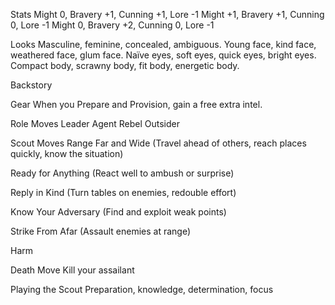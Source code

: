 Stats
Might 0, Bravery +1, Cunning +1, Lore -1
Might +1, Bravery +1, Cunning 0, Lore -1
Might 0, Bravery +2, Cunning 0, Lore -1

Looks
Masculine, feminine, concealed, ambiguous.
Young face, kind face, weathered face, glum face.
Naïve eyes, soft eyes, quick eyes, bright eyes.
Compact body, scrawny body, fit body, energetic body.

Backstory

Gear
When you Prepare and Provision, gain a free extra intel.

Role Moves
Leader
Agent
Rebel
Outsider

Scout Moves
Range Far and Wide
(Travel ahead of others, reach places quickly, know the situation)

Ready for Anything
(React well to ambush or surprise)

Reply in Kind
(Turn tables on enemies, redouble effort)

Know Your Adversary
(Find and exploit weak points)

Strike From Afar
(Assault enemies at range)

Harm

Death Move
Kill your assailant

Playing the Scout
Preparation, knowledge, determination, focus

